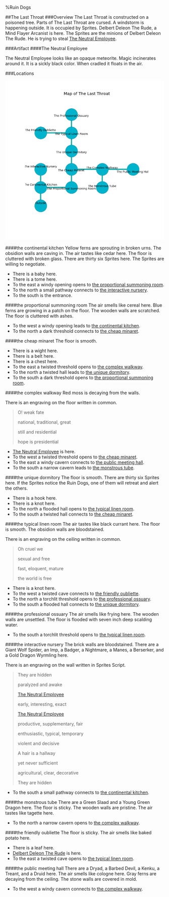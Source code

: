 %Ruin Dogs

##The Last Throat
###Overview
The Last Throat is constructed on a poisoned tree. Parts of The Last Throat are cursed. A windstorm is happening outside. It is occupied by Sprites. <a name="Delbert-Deleon-The-Rude"></a>Delbert Deleon The Rude, a Mind Flayer Arcanist is here. The Sprites are the minions of Delbert Deleon The Rude. He  is trying to steal [The Neutral Employee](#The-Neutral-Employee). 



###Artifact
####<a name="The-Neutral-Employee"></a>The Neutral Employee


The Neutral Employee looks like an opaque meteorite. Magic incinerates around it. It is a sickly black color. When cradled it floats in the air. 





###Locations


![](../v2/images/The-Last-Throat.png)

####<a name="the-continental-kitchen"></a>the continental kitchen
Yellow ferns are sprouting in broken urns. The obsidion walls are caving in. The air tastes like cedar here. The floor is cluttered with broken glass. There are thirty six Sprites here. The Sprites are willing to negotiate. 



* There is a baby here.
* There is a tome here.
* To the east a windy opening opens to [the proportional summoning room](#the-proportional-summoning-room).
* To the north a small pathway connects to [the interactive nursery](#the-interactive-nursery).
* To the south is the entrance.


####<a name="the-proportional-summoning-room"></a>the proportional summoning room
The air smells like cereal here. Blue ferns are growing in a patch on the floor. The wooden walls are scratched. The floor is cluttered with ashes. 



* To the west a windy opening leads to [the continental kitchen](#the-continental-kitchen).
* To the north a dark threshold connects to [the cheap minaret](#the-cheap-minaret).


####<a name="the-cheap-minaret"></a>the cheap minaret
The floor is smooth. 



* There is a wight here.
* There is a belt here.
* There is a chest here.
* To the east a twisted threshold opens to [the complex walkway](#the-complex-walkway).
* To the north a twisted hall leads to [the unique dormitory](#the-unique-dormitory).
* To the south a dark threshold opens to [the proportional summoning room](#the-proportional-summoning-room).


####<a name="the-complex-walkway"></a>the complex walkway
Red moss is decaying from the walls. 

There is an engraving on the floor written in common. 

> O! weak fate
>
> national, traditional, great
>
> still and residential
>
> hope is presidential
>


* [The Neutral Employee](#The-Neutral-Employee) is here.
* To the west a twisted threshold opens to [the cheap minaret](#the-cheap-minaret).
* To the east a windy cavern connects to [the public meeting hall](#the-public-meeting-hall).
* To the south a narrow cavern leads to [the monstrous tube](#the-monstrous-tube).


####<a name="the-unique-dormitory"></a>the unique dormitory
The floor is smooth. There are thirty six Sprites here. If the Sprites notice the Ruin Dogs, one of them will retreat and alert the others. 



* There is a hook here.
* There is a knot here.
* To the north a flooded hall opens to [the typical linen room](#the-typical-linen-room).
* To the south a twisted hall connects to [the cheap minaret](#the-cheap-minaret).


####<a name="the-typical-linen-room"></a>the typical linen room
The air tastes like black currant here. The floor is smooth. The obsidion walls are bloodstained. 

There is an engraving on the ceiling written in common. 

> Oh cruel we
>
> sexual and free
>
> fast, eloquent, mature
>
> the world is free
>


* There is a knot here.
* To the west a twisted cave connects to [the friendly oubliette](#the-friendly-oubliette).
* To the north a torchlit threshold opens to [the professional ossuary](#the-professional-ossuary).
* To the south a flooded hall connects to [the unique dormitory](#the-unique-dormitory).


####<a name="the-professional-ossuary"></a>the professional ossuary
The air smells like frying here. The wooden walls are unsettled. The floor is flooded with seven inch deep scalding water. 



* To the south a torchlit threshold opens to [the typical linen room](#the-typical-linen-room).


####<a name="the-interactive-nursery"></a>the interactive nursery
The brick walls are bloodstained. There are a Giant Wolf Spider, an Imp, a Badger, a Nightmare, a Manes, a Berserker, and a Gold Dragon Wyrmling here. 

There is an engraving on the wall written in Sprites Script. 

> They are hidden
>
> paralyzed and awake
>
> [The Neutral Employee](#The-Neutral-Employee)
>
> early, interesting, exact
>
> [The Neutral Employee](#The-Neutral-Employee)
>
> productive, supplementary, fair
>
> enthusiastic, typical, temporary
>
> violent and decisive
>
> A hair is a hallway
>
> yet never sufficient
>
> agricultural, clear, decorative
>
> They are hidden
>


* To the south a small pathway connects to [the continental kitchen](#the-continental-kitchen).


####<a name="the-monstrous-tube"></a>the monstrous tube
There are a Green Slaad and a Young Green Dragon here. The floor is sticky. The wooden walls are pristine. The air tastes like tagette here. 



* To the north a narrow cavern opens to [the complex walkway](#the-complex-walkway).


####<a name="the-friendly-oubliette"></a>the friendly oubliette
The floor is sticky. The air smells like baked potato here. 



* There is a leaf here.
* [Delbert Deleon The Rude](#Delbert-Deleon-The-Rude) is here.
* To the east a twisted cave opens to [the typical linen room](#the-typical-linen-room).


####<a name="the-public-meeting-hall"></a>the public meeting hall
There are a Dryad, a Barbed Devil, a Kenku, a Treant, and a Druid here. The air smells like cologne here. Gray ferns are decaying from the ceiling. The stone walls are covered in mold. 



* To the west a windy cavern connects to [the complex walkway](#the-complex-walkway).


